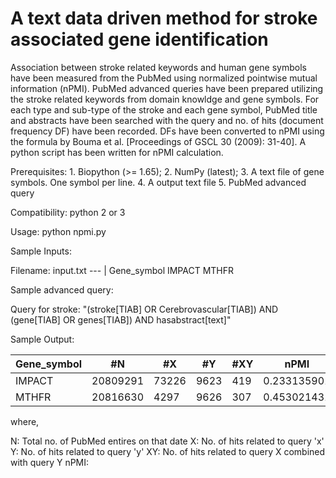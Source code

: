 # A text data driven method for stroke associated gene identification

Association between stroke related keywords and human gene symbols have been measured from the PubMed using normalized pointwise mutual information (nPMI). PubMed advanced queries have been prepared utilizing the stroke related keywords from domain knowldge and gene symbols. For each type and sub-type of the stroke and each gene symbol, PubMed title and abstracts have been searched with the query and no. of hits (document frequency DF) have been recorded. DFs have been converted to nPMI using the formula by Bouma et al. [Proceedings of GSCL 30 (2009): 31-40]. A python script has been written for nPMI calculation.



Prerequisites: 
        1. Biopython (>= 1.65);
        2. NumPy (latest);
        3. A text file of gene symbols. One symbol per line.
        4. A output text file
        5. PubMed advanced query
 


Compatibility:
        python 2 or 3



Usage: python npmi.py



Sample Inputs:




Filename: input.txt
--- | 
Gene_symbol 
IMPACT 
MTHFR 



Sample advanced query:

Query for stroke: "(stroke[TIAB] OR Cerebrovascular[TIAB]) AND (gene[TIAB] OR genes[TIAB]) AND hasabstract[text]"

Sample Output:

Gene_symbol | #N | #X | #Y | #XY | nPMI
--- | --- | --- | --- |--- |--- 
IMPACT | 20809291 | 73226 | 9623 | 419 | 0.233135901
MTHFR |	20816630 | 4297 | 9626 | 307 | 0.453021431


where,

N: Total no. of PubMed entires on that date
X: No. of hits related to query 'x'
Y: No. of hits related to query 'y'
XY: No. of hits related to query X combined with query Y
nPMI: 




